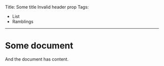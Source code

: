 Title: Some title
Invalid header prop
Tags:
  - List
  - Ramblings
-----------------------------------------------------

# Some document

And the document has content.
